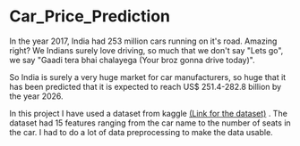 # Car_Price_Prediction
In the year 2017, India had 253 million cars running on it's road. Amazing right? We Indians surely love driving, so much that we don't say "Lets go", we say "Gaadi tera bhai chalayega (Your broz gonna drive today)". 

So India is surely a very huge market for car manufacturers, so huge that it has been predicted that it is expected to reach US$ 251.4-282.8 billion by the year 2026. 

In this project I have used a dataset from kaggle  [(Link for the dataset)](https://www.kaggle.com/colearninglounge/used-cars-price-prediction) . The dataset had 15 features ranging from the car name to the number of seats in the car. I had to do a lot of data preprocessing to make the data usable. 
